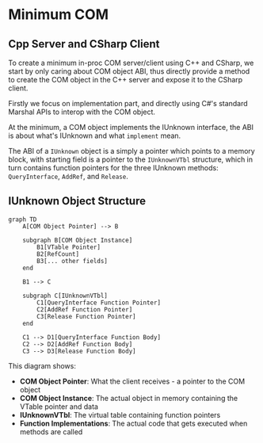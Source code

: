 # Minimum COM

## Cpp Server and CSharp Client


To create a minimum in-proc COM server/client using C++ and CSharp,
we start by only caring about COM object ABI, thus directly provide a method to create the COM object in the C++ server and expose it to the CSharp client.

Firstly we focus on implementation part, and directly using C#'s standard Marshal APIs to interop with the COM object.

At the minimum, a COM object implements the IUnknown interface,
the ABI is about what's IUnknown and what `implement` mean.

The ABI of a `IUnknown` object is a simply a pointer which points to a memory block,
with starting field is a pointer to the `IUnknownVTbl` structure,
which in turn contains function pointers for the three IUnknown methods: `QueryInterface`, `AddRef`, and `Release`.

## IUnknown Object Structure

```mermaid
graph TD
    A[COM Object Pointer] --> B
    
    subgraph B[COM Object Instance]
        B1[VTable Pointer]
        B2[RefCount]
        B3[... other fields]
    end
    
    B1 --> C
    
    subgraph C[IUnknownVTbl]
        C1[QueryInterface Function Pointer]
        C2[AddRef Function Pointer]
        C3[Release Function Pointer]
    end
    
    C1 --> D1[QueryInterface Function Body]
    C2 --> D2[AddRef Function Body]
    C3 --> D3[Release Function Body]
```

This diagram shows:
- **COM Object Pointer**: What the client receives - a pointer to the COM object
- **COM Object Instance**: The actual object in memory containing the VTable pointer and data
- **IUnknownVTbl**: The virtual table containing function pointers
- **Function Implementations**: The actual code that gets executed when methods are called


